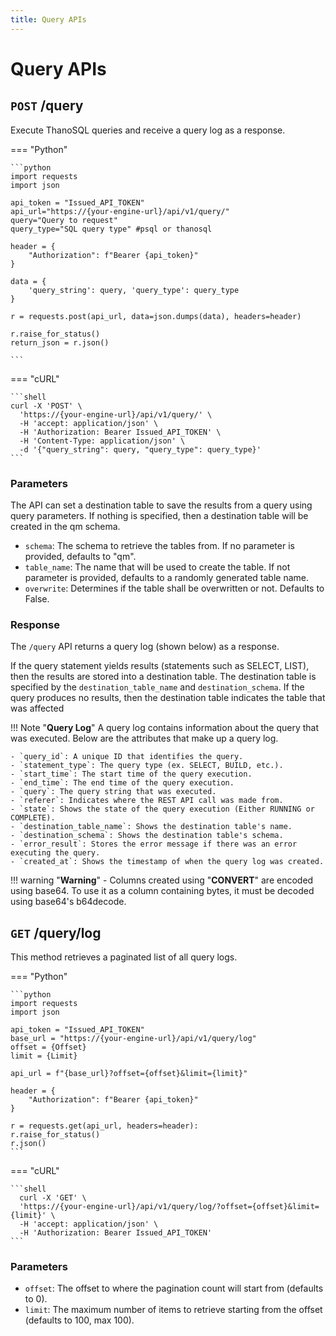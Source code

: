 ```yaml
---
title: Query APIs
---
```


# **Query APIs**


## __`POST` /query__

Execute ThanoSQL queries and receive a query log as a response.

=== "Python"

    ```python
    import requests
    import json

    api_token = "Issued_API_TOKEN"
    api_url="https://{your-engine-url}/api/v1/query/"
    query="Query to request"
    query_type="SQL query type" #psql or thanosql

    header = {
        "Authorization": f"Bearer {api_token}"
    }

    data = {
        'query_string': query, 'query_type': query_type
    }

    r = requests.post(api_url, data=json.dumps(data), headers=header)

    r.raise_for_status()
    return_json = r.json()

    ```

=== "cURL"

    ```shell
    curl -X 'POST' \
      'https://{your-engine-url}/api/v1/query/' \
      -H 'accept: application/json' \
      -H 'Authorization: Bearer Issued_API_TOKEN' \
      -H 'Content-Type: application/json' \
      -d '{"query_string": query, "query_type": query_type}'
    ```


### __Parameters__

The API can set a destination table to save the results from a query using query parameters. If nothing is specified, then a destination table will be created in the qm schema.


- `schema`: The schema to retrieve the tables from. If no parameter is provided, defaults to "qm".
- `table_name`: The name that will be used to create the table. If not parameter is provided, defaults to a randomly generated table name.
- `overwrite`: Determines if the table shall be overwritten or not. Defaults to False.

### __Response__

The `/query` API returns a query log (shown below) as a response.

If the query statement yields results (statements such as SELECT, LIST), then the results are stored into a destination table. The destination table is specified by the `destination_table_name` and `destination_schema`. If the query produces no results, then the destination table indicates the table that was affected


!!! Note "__Query Log__"
    A query log contains information about the query that was executed. Below are the attributes that make up a query log.

    - `query_id`: A unique ID that identifies the query.
    - `statement_type`: The query type (ex. SELECT, BUILD, etc.).
    - `start_time`: The start time of the query execution.
    - `end_time`: The end time of the query execution.
    - `query`: The query string that was executed.
    - `referer`: Indicates where the REST API call was made from.
    - `state`: Shows the state of the query execution (Either RUNNING or COMPLETE).
    - `destination_table_name`: Shows the destination table's name.
    - `destination_schema`: Shows the destination table's schema.
    - `error_result`: Stores the error message if there was an error executing the query.
    - `created_at`: Shows the timestamp of when the query log was created.

!!! warning "__Warning__"
    - Columns created using "__CONVERT__" are encoded using base64. To use it as a column containing bytes, it must be decoded using base64's b64decode.


## **`GET` /query/log**

This method retrieves a paginated list of all query logs.

=== "Python"

    ```python
    import requests
    import json

    api_token = "Issued_API_TOKEN"
    base_url = "https://{your-engine-url}/api/v1/query/log"
    offset = {Offset}
    limit = {Limit}

    api_url = f"{base_url}?offset={offset}&limit={limit}"

    header = {
        "Authorization": f"Bearer {api_token}"
    }

    r = requests.get(api_url, headers=header):
    r.raise_for_status()
    r.json()
    ```

=== "cURL"

    ```shell
      curl -X 'GET' \
      'https://{your-engine-url}/api/v1/query/log/?offset={offset}&limit={limit}' \
      -H 'accept: application/json' \
      -H 'Authorization: Bearer Issued_API_TOKEN'
    ```

### __Parameters__

- `offset`: The offset to where the pagination count will start from (defaults to 0).
- `limit`: The maximum number of items to retrieve starting from the offset (defaults to 100, max 100).
